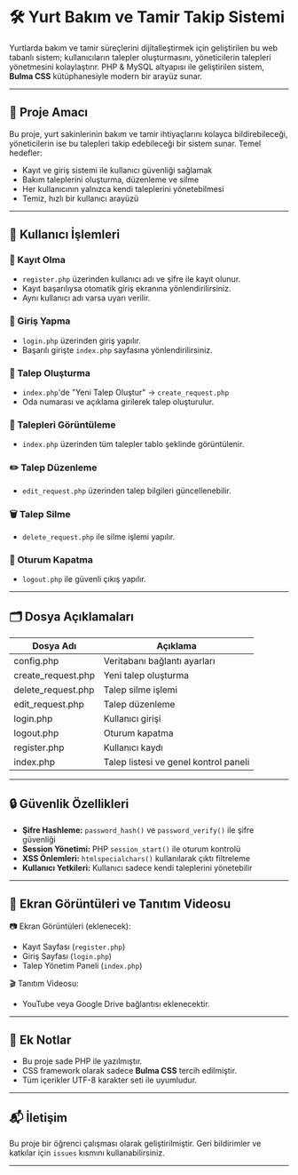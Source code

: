 # 🛠️ Yurt Bakım ve Tamir Takip Sistemi

Yurtlarda bakım ve tamir süreçlerini dijitalleştirmek için geliştirilen bu web tabanlı sistem; kullanıcıların talepler oluşturmasını, yöneticilerin talepleri yönetmesini kolaylaştırır. PHP & MySQL altyapısı ile geliştirilen sistem, **Bulma CSS** kütüphanesiyle modern bir arayüz sunar.

---

## 🎯 Proje Amacı

Bu proje, yurt sakinlerinin bakım ve tamir ihtiyaçlarını kolayca bildirebileceği, yöneticilerin ise bu talepleri takip edebileceği bir sistem sunar. Temel hedefler:

- Kayıt ve giriş sistemi ile kullanıcı güvenliği sağlamak  
- Bakım taleplerini oluşturma, düzenleme ve silme  
- Her kullanıcının yalnızca kendi taleplerini yönetebilmesi  
- Temiz, hızlı bir kullanıcı arayüzü

---

## 🔐 Kullanıcı İşlemleri

### 👤 Kayıt Olma

- `register.php` üzerinden kullanıcı adı ve şifre ile kayıt olunur.  
- Kayıt başarılıysa otomatik giriş ekranına yönlendirilirsiniz.  
- Aynı kullanıcı adı varsa uyarı verilir.

### 🔑 Giriş Yapma

- `login.php` üzerinden giriş yapılır.  
- Başarılı girişte `index.php` sayfasına yönlendirilirsiniz.

### 📩 Talep Oluşturma

- `index.php`'de "Yeni Talep Oluştur" → `create_request.php`  
- Oda numarası ve açıklama girilerek talep oluşturulur.

### 📄 Talepleri Görüntüleme

- `index.php` üzerinden tüm talepler tablo şeklinde görüntülenir.

### ✏️ Talep Düzenleme

- `edit_request.php` üzerinden talep bilgileri güncellenebilir.

### 🗑️ Talep Silme

- `delete_request.php` ile silme işlemi yapılır.

### 🚪 Oturum Kapatma

- `logout.php` ile güvenli çıkış yapılır.

---

## 🗂️ Dosya Açıklamaları

| Dosya Adı             | Açıklama                                      |
|-----------------------|-----------------------------------------------|
| config.php            | Veritabanı bağlantı ayarları                  |
| create_request.php    | Yeni talep oluşturma                          |
| delete_request.php    | Talep silme işlemi                            |
| edit_request.php      | Talep düzenleme                               |
| login.php             | Kullanıcı girişi                              |
| logout.php            | Oturum kapatma                                |
| register.php          | Kullanıcı kaydı                               |
| index.php             | Talep listesi ve genel kontrol paneli         |

---

## 🔒 Güvenlik Özellikleri

- **Şifre Hashleme:** `password_hash()` ve `password_verify()` ile şifre güvenliği  
- **Session Yönetimi:** PHP `session_start()` ile oturum kontrolü  
- **XSS Önlemleri:** `htmlspecialchars()` kullanılarak çıktı filtreleme  
- **Kullanıcı Yetkileri:** Kullanıcı sadece kendi taleplerini yönetebilir

---

## 📸 Ekran Görüntüleri ve Tanıtım Videosu

📷 Ekran Görüntüleri (eklenecek):  
- Kayıt Sayfası (`register.php`)  
- Giriş Sayfası (`login.php`)  
- Talep Yönetim Paneli (`index.php`)

🎬 Tanıtım Videosu:  
- YouTube veya Google Drive bağlantısı eklenecektir.

---

## 📝 Ek Notlar

- Bu proje sade PHP ile yazılmıştır.
- CSS framework olarak sadece **Bulma CSS** tercih edilmiştir.
- Tüm içerikler UTF-8 karakter seti ile uyumludur.

---

## 📬 İletişim

Bu proje bir öğrenci çalışması olarak geliştirilmiştir. Geri bildirimler ve katkılar için `issues` kısmını kullanabilirsiniz.

---
